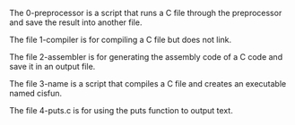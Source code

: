 The 0-preprocessor is a script that runs a C file through the preprocessor and save the result into another file.

The file 1-compiler is for compiling a C file but does not link.

The file 2-assembler is for generating the assembly code of a C code and save it in an output file.

The file 3-name is a script that compiles a C file and creates an executable named cisfun.

The file 4-puts.c is for using the puts function to output text.

